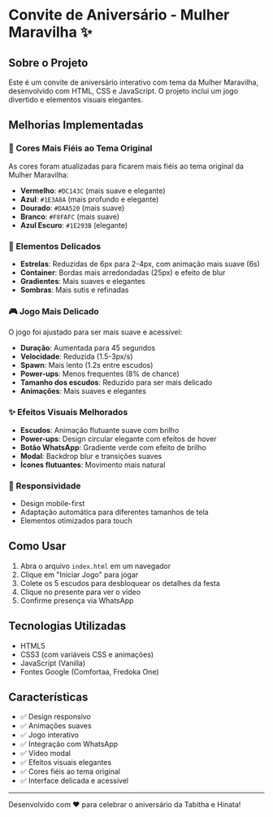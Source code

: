 # Convite de Aniversário - Mulher Maravilha ✨

## Sobre o Projeto

Este é um convite de aniversário interativo com tema da Mulher Maravilha, desenvolvido com HTML, CSS e JavaScript. O projeto inclui um jogo divertido e elementos visuais elegantes.

## Melhorias Implementadas

### 🎨 Cores Mais Fiéis ao Tema Original

As cores foram atualizadas para ficarem mais fiéis ao tema original da Mulher Maravilha:

- **Vermelho**: `#DC143C` (mais suave e elegante)
- **Azul**: `#1E3A8A` (mais profundo e elegante)  
- **Dourado**: `#DAA520` (mais suave)
- **Branco**: `#F8FAFC` (mais suave)
- **Azul Escuro**: `#1E293B` (elegante)

### 🌟 Elementos Delicados

- **Estrelas**: Reduzidas de 6px para 2-4px, com animação mais suave (6s)
- **Container**: Bordas mais arredondadas (25px) e efeito de blur
- **Gradientes**: Mais suaves e elegantes
- **Sombras**: Mais sutis e refinadas

### 🎮 Jogo Mais Delicado

O jogo foi ajustado para ser mais suave e acessível:

- **Duração**: Aumentada para 45 segundos
- **Velocidade**: Reduzida (1.5-3px/s)
- **Spawn**: Mais lento (1.2s entre escudos)
- **Power-ups**: Menos frequentes (8% de chance)
- **Tamanho dos escudos**: Reduzido para ser mais delicado
- **Animações**: Mais suaves e elegantes

### ✨ Efeitos Visuais Melhorados

- **Escudos**: Animação flutuante suave com brilho
- **Power-ups**: Design circular elegante com efeitos de hover
- **Botão WhatsApp**: Gradiente verde com efeito de brilho
- **Modal**: Backdrop blur e transições suaves
- **Ícones flutuantes**: Movimento mais natural

### 📱 Responsividade

- Design mobile-first
- Adaptação automática para diferentes tamanhos de tela
- Elementos otimizados para touch

## Como Usar

1. Abra o arquivo `index.html` em um navegador
2. Clique em "Iniciar Jogo" para jogar
3. Colete os 5 escudos para desbloquear os detalhes da festa
4. Clique no presente para ver o vídeo
5. Confirme presença via WhatsApp

## Tecnologias Utilizadas

- HTML5
- CSS3 (com variáveis CSS e animações)
- JavaScript (Vanilla)
- Fontes Google (Comfortaa, Fredoka One)

## Características

- ✅ Design responsivo
- ✅ Animações suaves
- ✅ Jogo interativo
- ✅ Integração com WhatsApp
- ✅ Vídeo modal
- ✅ Efeitos visuais elegantes
- ✅ Cores fiéis ao tema original
- ✅ Interface delicada e acessível

---

Desenvolvido com ❤️ para celebrar o aniversário da Tabitha e Hinata! 